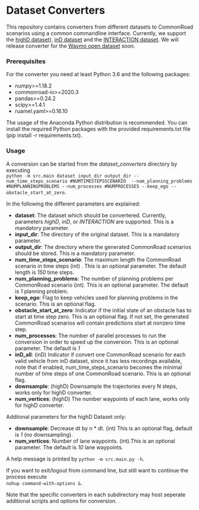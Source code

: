 # Dataset Converters

This repository contains converters from different datasets to CommonRoad scenarios using a common commandline interface.
Currently, we support the [highD dataset](https://www.highd-dataset.com/)), [inD dataset](https://www.ind-dataset.com/) and the [INTERACTION dataset](http://interaction-dataset.com/). We will release converter for the [Waymo open dataset](https://waymo.com/open/) soon.

### Prerequisites
For the converter you need at least Python 3.6 and the following packages:
* numpy>=1.18.2
* commonroad-io>=2020.3
* pandas>=0.24.2
* scipy>=1.4.1
* ruamel.yaml>=0.16.10

The usage of the Anaconda Python distribution is recommended. 
You can install the required Python packages with the provided requirements.txt file (pip install -r requirements.txt).

### Usage
A conversion can be started from the *dataset_converters* directory by executing  
`python -m src.main dataset input_dir output_dir --num_time_steps_scenario #NUMTIMESTEPSSCENARIO 
--num_planning_problems #NUMPLANNINGPROBLEMS --num_processes #NUMPROCESSES --keep_ego --obstacle_start_at_zero`.

In the following the different parameters are explained:
* **dataset**: The dataset which should be convertered. Currently, parameters *highD*, *inD*, or *INTERACTION* are supported. 
This is a mandatory parameter.
* **input_dir**: The directory of the original dataset. This is a mandatory parameter.
* **output_dir**: The directory where the generated CommonRoad scenarios should be stored. This is a mandatory parameter.
* **num_time_steps_scenario**: The maximum length the CommonRoad scenario in time steps (int) . This is an optional parameter. The default length is *150* time steps.
* **num_planning_problems**: The number of planning problems per CommonRoad scenario (int). This is an optional parameter. The default is *1* planning problem.
* **keep_ego**: Flag to keep vehicles used for planning problems in the scenario. 
This is an optional flag. 
* **obstacle_start_at_zero**: Indicator if the initial state of an obstacle has to start at time step zero. 
This is an optional flag. 
If not set, the generated CommonRoad scenarios will contain predictions start at nonzero time step.
* **num_processes**: The number of parallel processes to run the conversion in order to speed up the conversion. 
This is an optional parameter. The default is *1*
* **inD_all**: (inD) Indicator if convert one CommonRoad scenario for each valid vehicle from inD dataset, 
  since it has less recordings available, note that if enabled, num_time_steps_scenario becomes the minimal number 
  of time steps of one CommonRoad scenario. This is an optional flag. 
* **downsample**: (highD) Downsample the trajectories every N steps, works only for highD converter.
* **num_vertices**: (highD) The number waypoints of each lane, works only for highD converter.

Additonal parameters for the highD Dataset only:
* **downsample**: Decrease dt by n * dt. (int) This is an optional flag, default is *1* (no downsampling). 
* **num_vertices**: Number of lane waypoints. (int).This is an optional parameter. The default is *10* lane waypoints.

A help message is printed by `python -m src.main.py -h`.

If you want to exit/logout from command line, but still want to continue the process execute   
`nohup command-with-options &`.

Note that the specific converters in each subdirectory may host seperate additional scripts and options for conversion.
